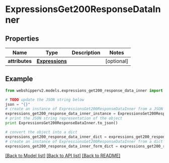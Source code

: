 # ExpressionsGet200ResponseDataInner


## Properties
Name | Type | Description | Notes
------------ | ------------- | ------------- | -------------
**attributes** | [**Expressions**](Expressions.md) |  | [optional] 

## Example

```python
from webshipperv2.models.expressions_get200_response_data_inner import ExpressionsGet200ResponseDataInner

# TODO update the JSON string below
json = "{}"
# create an instance of ExpressionsGet200ResponseDataInner from a JSON string
expressions_get200_response_data_inner_instance = ExpressionsGet200ResponseDataInner.from_json(json)
# print the JSON string representation of the object
print ExpressionsGet200ResponseDataInner.to_json()

# convert the object into a dict
expressions_get200_response_data_inner_dict = expressions_get200_response_data_inner_instance.to_dict()
# create an instance of ExpressionsGet200ResponseDataInner from a dict
expressions_get200_response_data_inner_form_dict = expressions_get200_response_data_inner.from_dict(expressions_get200_response_data_inner_dict)
```
[[Back to Model list]](../README.md#documentation-for-models) [[Back to API list]](../README.md#documentation-for-api-endpoints) [[Back to README]](../README.md)


